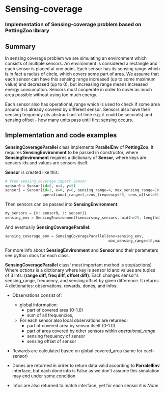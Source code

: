 # Sensing-coverage

### Implementation of Sensing-coverage problem based on PettingZoo library

## Summary

In sensing coverage problem we are simulating an environment which consists of multiple sensors. An environment is
considered a rectangle and each sensor is placed at one point. Each sensor has its sensing range which is in fact a
radius of circle, which covers some part of area. We assume that each sensor can have this sensing range increased (up
to some maximum value)
and decreased (up to 0), but increasing range means increased energy consumption. Sensors must cooperate in order to
cover as much area possible without using too much energy.

Each sensor also has operational_range which is used to check if some area around it is already covered by different sensor.
Sensors also have their sensing frequency (its abstract unit of time e.g. it could be seconds) and sensing offset - how
many units pass until first sensing occurs.

## Implementation and code examples

**SensingCoverageParallel** class implements **ParallelEnv** of **PettingZoo**. It requires **SensingEnvironment** to be passed in
constructor, where **SensingEnvironment** requires a dictionary of **Sensor**, where keys are sensors ids and values are sensors
itself.

**Sensor** is created like this:

```python
# from sensing_coverage import Sensor
sensor0 = Sensor(id=0, x=4, y=5)
sensor1 = Sensor(id=1, x=0, y=0, sensing_range=4, max_sensing_range=10, 
                 operational_range=4,sens_frequency=20, sens_offset=5)
```

Then sensors can be passed into **SensingEnvironment**:

```python
my_sensors = {0: sensor0, 1: sensor1}
sensing_env = SensingEnvironment(sensors=my_sensors, width=25, length=30)
```

And eventually **SensingCoverageParallel**:

```python
sensing_coverage_env = SensingCoverageParallel(env=sensing_env, 
                                               max_sensing_range=10,max_freq=40, max_offset=40) 
```

For more info about **SensingEnvironment** and **Sensor** and their parameters see python docs for each class.

**SensingCoverageParallel** class' most important method is step(actions)
Where *actions* is a dictionary where key is sensor id and values are tuples of 3 ints:
**(range diff, freq diff, offset diff)**. Each changes sensor's sensing_range, frequency, and sensing offset 
by given difference. It returns 4 dictionaries: observations, rewards, dones, and infos. 
* Observations consist of:
  * global information:
    * part of covered area (0-1.0)
    * sum of all frequencies,
  * For each sensor also local observations are returned:
    * part of covered area by sensor itself (0-1.0)
    * part of area covered by other sensors within *operational_range*
    * sensing frequency of sensor
    * sensing offset of sensor

* Rewards are calculated based on global covered_area (same for each sensor)
* Dones are returned in order to return data valid according to **ParralelEnv** interface, but each done info is False 
as we don't assume this simulation may end under some condition
* Infos are also returned to match interface, yet for each sensor it is *None*  
